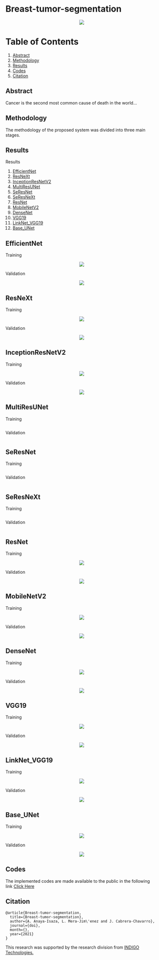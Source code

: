# Breast-tumor-segmentation

<p align="center">
  <img src="https://raw.githubusercontent.com/Qsinap/Breast-cancer-segmentation/862a31f7a57513fe7debabdcb1928397a407e4bb/Figures/IconBreast.svg">
</p>

# Table of Contents
1. [Abstract](#abstract)
2. [Methodology](#methodology)
3. [Results](#results)
4. [Codes](#codes)
5. [Citation](#citation)

## Abstract

Cancer is the second most common cause of death in the world...

## Methodology

The methodology of the proposed system was divided into three main stages.

## Results

Results
1. [EfficientNet](#EfficientNet)
2. [ResNeXt](#ResNeXt)
3. [InceptionResNetV2](#InceptionResNetV2)
4. [MultiResUNet](#MultiResUNet)
5. [SeResNet](#SeResNet)
6. [SeResNeXt](#SeResNeXt)
7. [ResNet](#ResNet)
8. [MobileNetV2](#MobileNetV2)
9. [DenseNet](#DenseNet)
10. [VGG19](#VGG19)
11. [LinkNet_VGG19](#LinkNet_VGG19)
12. [Base_UNet](#Base_UNet)

## EfficientNet
Training
<p align="center">
  <img src="https://raw.githubusercontent.com/Qsinap/Breast-cancer-segmentation/main/Figures/Training-efficientnet.svg">
</p>

Validation
<p align="center">
  <img src="https://raw.githubusercontent.com/Qsinap/Breast-cancer-segmentation/main/Figures/Validation-efficientnet.svg">
</p>

## ResNeXt
Training
<p align="center">
  <img src="https://raw.githubusercontent.com/Qsinap/Breast-cancer-segmentation/main/Figures/Training-resnext101.svg">
</p>

Validation
<p align="center">
  <img src="https://raw.githubusercontent.com/Qsinap/Breast-cancer-segmentation/main/Figures/Validation-resnext101.svg">
</p>

## InceptionResNetV2
Training
<p align="center">
  <img src="https://raw.githubusercontent.com/Qsinap/Breast-cancer-segmentation/main/Figures/Training-inceptionresnetv2.svg">
</p>

Validation
<p align="center">
  <img src="https://raw.githubusercontent.com/Qsinap/Breast-cancer-segmentation/main/Figures/Validation-inceptionresnetv2.svg">
</p>

## MultiResUNet
Training
<p align="center">
  <img src="">
</p>

Validation
<p align="center">
  <img src="">
</p>

## SeResNet
Training
<p align="center">
  <img src="">
</p>

Validation
<p align="center">
  <img src="">
</p>

## SeResNeXt
Training
<p align="center">
  <img src="">
</p>

Validation
<p align="center">
  <img src="">
</p>

## ResNet
Training
<p align="center">
  <img src="https://raw.githubusercontent.com/Qsinap/Breast-cancer-segmentation/main/Figures/Training-resnet152.svg">
</p>

Validation
<p align="center">
  <img src="https://raw.githubusercontent.com/Qsinap/Breast-cancer-segmentation/main/Figures/Validation-resnet152.svg">
</p>

## MobileNetV2
Training
<p align="center">
  <img src="https://raw.githubusercontent.com/Qsinap/Breast-cancer-segmentation/main/Figures/Training-mobilenetv2.svg">
</p>

Validation
<p align="center">
  <img src="https://raw.githubusercontent.com/Qsinap/Breast-cancer-segmentation/main/Figures/Validation-mobilenetv2.svg">
</p>

## DenseNet
Training
<p align="center">
  <img src="https://raw.githubusercontent.com/Qsinap/Breast-cancer-segmentation/main/Figures/Training-densenet201.svg">
</p>

Validation
<p align="center">
  <img src="https://raw.githubusercontent.com/Qsinap/Breast-cancer-segmentation/main/Figures/Validation-densenet201.svg">
</p>

## VGG19
Training
<p align="center">
  <img src="https://raw.githubusercontent.com/Qsinap/Breast-cancer-segmentation/main/Figures/Training-vgg19.svg">
</p>

Validation
<p align="center">
  <img src="https://raw.githubusercontent.com/Qsinap/Breast-cancer-segmentation/main/Figures/Validation-vgg19.svg">
</p>

## LinkNet_VGG19
Training
<p align="center">
  <img src="https://raw.githubusercontent.com/Qsinap/Breast-cancer-segmentation/main/Figures/Training-link_vgg19.svg">
</p>

Validation
<p align="center">
  <img src="https://raw.githubusercontent.com/Qsinap/Breast-cancer-segmentation/main/Figures/Validation-link_vgg19.svg">
</p>

## Base_UNet
Training
<p align="center">
  <img src="https://raw.githubusercontent.com/Qsinap/Breast-cancer-segmentation/main/Figures/Training-base.svg">
</p>

Validation
<p align="center">
  <img src="https://raw.githubusercontent.com/Qsinap/Breast-cancer-segmentation/main/Figures/Validation-base.svg">
</p>

## Codes
The implemented codes are made available to the public in the following link [Click Here](https://github.com/Qsinap/Breast-cancer-segmentation/tree/main/Codes)

## Citation

```
@article{Breast-tumor-segmentation,
  title={Breast-tumor-segmentation},
  author={A. Anaya-Isaza, L. Mera-Jim\'enez and J. Cabrera-Chavarro},
  journal={doi},
  month={},
  year={2021}
}
```
This research was supported by the research division from [INDIGO Technologies.](https://indigo.tech/)
